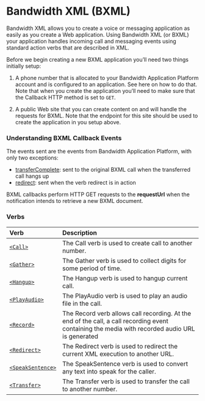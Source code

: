 # Bandwidth XML (BXML)

Bandwidth XML allows you to create a voice or messaging application as easily as you create a Web application. Using Bandwidth XML (or BXML) your application handles incoming call and messaging events using standard action verbs that are described in XML.

Before we begin creating a new BXML application you’ll need two things initially setup:

1. A phone number that is allocated to your Bandwidth Application Platform account and is configured to an application. See here on how to do that. Note that when you create the application you’ll need to make sure that the Callback HTTP method  is set to <code class="get">GET</code>.

2. A public Web site that you can create content on and will handle the requests for BXML. Note that the endpoint for this site should be used to create the application in you setup above.

###  Understanding BXML Callback Events
The events sent are the events from Bandwidth Application Platform, with only two exceptions:

* [transferComplete](callbacks/transferComplete.md): sent to the original BXML call when the transferred call hangs up
* [redirect](callbacks/redirect.md): sent when the verb redirect is in action

BXML callbacks perform HTTP GET requests to the **requestUrl** when the notification intends to retrieve a new BXML document.

### Verbs

| Verb                                        | Description                                                                                                                                                                         |
|:--------------------------------------------|:------------------------------------------------------------------------------------------------------------------------------------------------------------------------------------|
| [`<Call>`](verbs/call.md)                   | The Call verb is used to create call to another number.                                                                                                                             |
| [`<Gather>`](verbs/gather.md)               | The Gather verb is used to collect digits for some period of time.                                                                                                                  |
| [`<Hangup>`](verbs/hangup.md)               | The Hangup verb is used to hangup current call.                                                                                                                                     |
| [`<PlayAudio>`](verbs/playAudio.md)         | The PlayAudio verb is used to play an audio file in the call.                                                                                                                       |
| [`<Record>`](verbs/record.md)               | The Record verb allows call recording. At the end of the call, a call recording event containing the media with recorded audio URL is generated                                     |
| [`<Redirect>`](verbs/redirect.md)           | The Redirect verb is used to redirect the current XML execution to another URL.                                                                                                     |
| [`<SpeakSentence>`](verbs/speakSentence.md) | The SpeakSentence verb is used to convert any text into speak for the caller.                                                                                                       |
| [`<Transfer>`](verbs/transfer.md)           | The Transfer verb is used to transfer the call to another number.                                                                                                                   |
